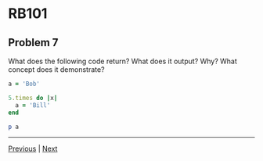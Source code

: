 # RB101
## Problem 7

What does the following code return? What does it output? Why? What concept does it demonstrate?

```ruby
a = 'Bob'

5.times do |x|
  a = 'Bill'
end

p a
```

---

[Previous](006.md) | [Next](008.md)
